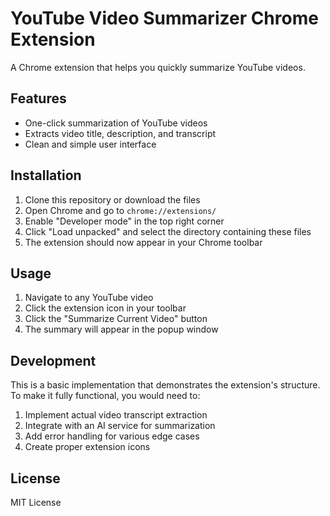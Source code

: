 # YouTube Video Summarizer Chrome Extension

A Chrome extension that helps you quickly summarize YouTube videos.

## Features

- One-click summarization of YouTube videos
- Extracts video title, description, and transcript
- Clean and simple user interface

## Installation

1. Clone this repository or download the files
2. Open Chrome and go to `chrome://extensions/`
3. Enable "Developer mode" in the top right corner
4. Click "Load unpacked" and select the directory containing these files
5. The extension should now appear in your Chrome toolbar

## Usage

1. Navigate to any YouTube video
2. Click the extension icon in your toolbar
3. Click the "Summarize Current Video" button
4. The summary will appear in the popup window

## Development

This is a basic implementation that demonstrates the extension's structure. To make it fully functional, you would need to:

1. Implement actual video transcript extraction
2. Integrate with an AI service for summarization
3. Add error handling for various edge cases
4. Create proper extension icons

## License

MIT License 